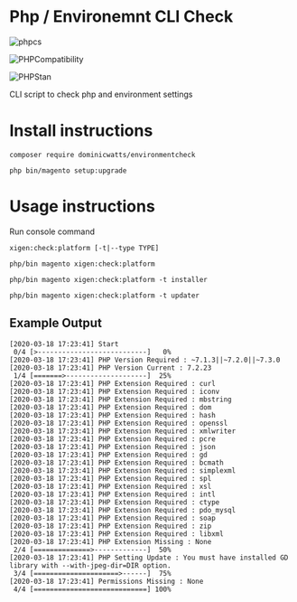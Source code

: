 # Php / Environemnt CLI Check

![phpcs](https://github.com/DominicWatts/EnvironmentCheck/workflows/phpcs/badge.svg)

![PHPCompatibility](https://github.com/DominicWatts/EnvironmentCheck/workflows/PHPCompatibility/badge.svg)

![PHPStan](https://github.com/DominicWatts/EnvironmentCheck/workflows/PHPStan/badge.svg)

CLI script to check php and environment settings

# Install instructions #

`composer require dominicwatts/environmentcheck`

`php bin/magento setup:upgrade`

# Usage instructions #

Run console command

`xigen:check:platform [-t|--type TYPE]`

    php/bin magento xigen:check:platform

    php/bin magento xigen:check:platform -t installer

    php/bin magento xigen:check:platform -t updater

## Example Output

```
[2020-03-18 17:23:41] Start
 0/4 [>---------------------------]   0%
[2020-03-18 17:23:41] PHP Version Required : ~7.1.3||~7.2.0||~7.3.0
[2020-03-18 17:23:41] PHP Version Current : 7.2.23
 1/4 [=======>--------------------]  25%
[2020-03-18 17:23:41] PHP Extension Required : curl
[2020-03-18 17:23:41] PHP Extension Required : iconv
[2020-03-18 17:23:41] PHP Extension Required : mbstring
[2020-03-18 17:23:41] PHP Extension Required : dom
[2020-03-18 17:23:41] PHP Extension Required : hash
[2020-03-18 17:23:41] PHP Extension Required : openssl
[2020-03-18 17:23:41] PHP Extension Required : xmlwriter
[2020-03-18 17:23:41] PHP Extension Required : pcre
[2020-03-18 17:23:41] PHP Extension Required : json
[2020-03-18 17:23:41] PHP Extension Required : gd
[2020-03-18 17:23:41] PHP Extension Required : bcmath
[2020-03-18 17:23:41] PHP Extension Required : simplexml
[2020-03-18 17:23:41] PHP Extension Required : spl
[2020-03-18 17:23:41] PHP Extension Required : xsl
[2020-03-18 17:23:41] PHP Extension Required : intl
[2020-03-18 17:23:41] PHP Extension Required : ctype
[2020-03-18 17:23:41] PHP Extension Required : pdo_mysql
[2020-03-18 17:23:41] PHP Extension Required : soap
[2020-03-18 17:23:41] PHP Extension Required : zip
[2020-03-18 17:23:41] PHP Extension Required : libxml
[2020-03-18 17:23:41] PHP Extension Missing : None
 2/4 [==============>-------------]  50%
[2020-03-18 17:23:41] PHP Setting Update : You must have installed GD library with --with-jpeg-dir=DIR option.
 3/4 [=====================>------]  75%
[2020-03-18 17:23:41] Permissions Missing : None
 4/4 [============================] 100%
```